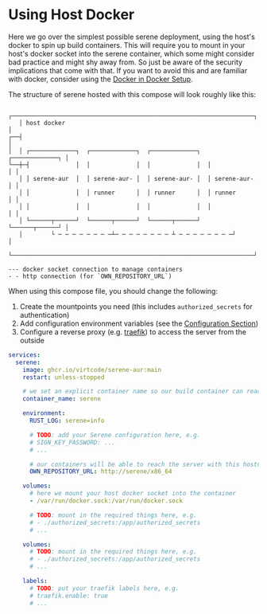 # Using Host Docker
Here we go over the simplest possible serene deployment, using the host's docker to spin up build containers. This will require you to mount in your host's docker socket into the serene container, which some might consider bad practice and might shy away from. So just be aware of the security implications that come with that. If you want to avoid this and are familiar with docker, consider using the [Docker in Docker Setup](./docker-in-docker.md).

The structure of serene hosted with this compose will look roughly like this:
```
   ┌────────────────────────────────────────────────────────────────────┐
   │ host docker                                                        │
┌──┤                                                                    │
│  │ ┌─────────────┐  ┌─────────────┐  ┌─────────────┐  ┌─────────────┐ │
└──┼─┤             │  │             │  │             │  │             │ │
   │ │ serene-aur  │  │ serene-aur- │  │ serene-aur- │  │ serene-aur- │ │
   │ │             │  │ runner      │  │ runner      │  │ runner      │ │
   │ │             │  │             │  │             │  │             │ │
   │ └──────┬──────┘  └──────┬──────┘  └──────┬──────┘  └──────┬──────┘ │
   │        └ ─ ─ ─ ─ ─ ─ ─ ─┴─ ─ ─ ─ ─ ─ ─ ─ ┴ ─ ─ ─ ─ ─ ─ ─ ─┘        │
   └────────────────────────────────────────────────────────────────────┘

--- docker socket connection to manage containers
- - http connection (for `OWN_REPOSITORY_URL`)
```

When using this compose file, you should change the following:
1. Create the mountpoints you need (this includes `authorized_secrets` for authentication)
2. Add configuration environment variables (see the [Configuration Section](../configuration/readme.md))
3. Configure a reverse proxy (e.g. [traefik](https://github.com/traefik/traefik)) to access the server from the outside

```yaml
services:
  serene:
    image: ghcr.io/virtcode/serene-aur:main
    restart: unless-stopped

    # we set an explicit container name so our build container can reach it
    container_name: serene

    environment:
      RUST_LOG: serene=info

      # TODO: add your Serene configuration here, e.g.
      # SIGN_KEY_PASSWORD: ...
      # ...

      # our containers will be able to reach the server with this hostname
      OWN_REPOSITORY_URL: http://serene/x86_64

    volumes:
      # here we mount your host docker socket into the container
      - /var/run/docker.sock:/var/run/docker.sock

      # TODO: mount in the required things here, e.g.
      # - ./authorized_secrets:/app/authorized_secrets
      # ...

    volumes:
      # TODO: mount in the required things here, e.g.
      # - ./authorized_secrets:/app/authorized_secrets
      # ...

    labels:
      # TODO: put your traefik labels here, e.g.
      # traefik.enable: true
      # ...
```
